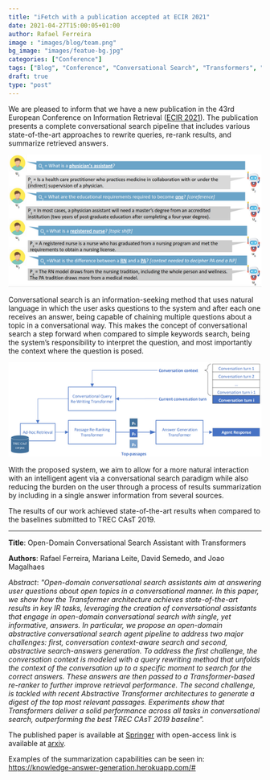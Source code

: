 ```yaml
---
title: "iFetch with a publication accepted at ECIR 2021"
date: 2021-04-27T15:00:05+01:00
author: Rafael Ferreira
image : "images/blog/team.png"
bg_image: "images/featue-bg.jpg"
categories: ["Conference"]
tags: ["Blog", "Conference", "Conversational Search", "Transformers", "Query Rewriting", "Re-ranking", "Answer Generation"]
draft: true
type: "post"
---
```



We are pleased to inform that we have a new publication in the 43rd European Conference on Information Retrieval ([ECIR 2021](https://www.ecir2021.eu)). The publication presents a complete conversational search pipeline that includes various state-of-the-art approaches to rewrite queries, re-rank results, and summarize retrieved answers. 

![Conversational Search Example](images/blog/ecir2021/example_conversational_search.png)

Conversational search is an information-seeking method that uses natural language in which the user asks questions to the system and after each one receives an answer, being capable of chaining multiple questions about a topic in a conversational way.
This makes the concept of conversational search a step forward when compared to simple keywords search, being the system’s responsibility to interpret the question, and most importantly the context where the question is posed.

![Paper Architecture](images/blog/ecir2021/ecir_2021_paper_architecture.png)

With the proposed system, we aim to allow for a more natural interaction with an intelligent agent via a conversational search paradigm while also reducing the burden on the user through a process of results summarization by including in a single answer information from several sources.

The results of our work achieved state-of-the-art results when compared to the baselines submitted to TREC CAsT 2019.

---

**Title**: Open-Domain Conversational Search Assistant with Transformers

**Authors**: Rafael Ferreira, Mariana Leite, David Semedo, and Joao Magalhaes

*Abstract*: *"Open-domain conversational search assistants aim at answering user questions about open topics in a conversational manner. In this paper, we show how the Transformer architecture achieves state-of-the-art results in key IR tasks, leveraging the creation of conversational assistants that engage in open-domain conversational search with single, yet informative, answers. In particular, we propose an open-domain abstractive conversational search agent pipeline to address two major challenges: first, conversation context-aware search and second, abstractive search-answers generation. To address the first challenge, the conversation context is modeled with a query rewriting method that unfolds the context of the conversation up to a specific moment to search for the correct answers. These answers are then passed to a Transformer-based re-ranker to further improve retrieval performance. The second challenge, is tackled with recent Abstractive Transformer architectures to generate a digest of the top most relevant passages. Experiments show that Transformers deliver a solid performance across all tasks in conversational search, outperforming the best TREC CAsT 2019 baseline".*

The published paper is available at [Springer](https://link.springer.com/chapter/10.1007/978-3-030-72113-8_9) with open-access link is available at [arxiv](https://arxiv.org/abs/2101.08197). 

Examples of the summarization capabilities can be seen in: https://knowledge-answer-generation.herokuapp.com/#